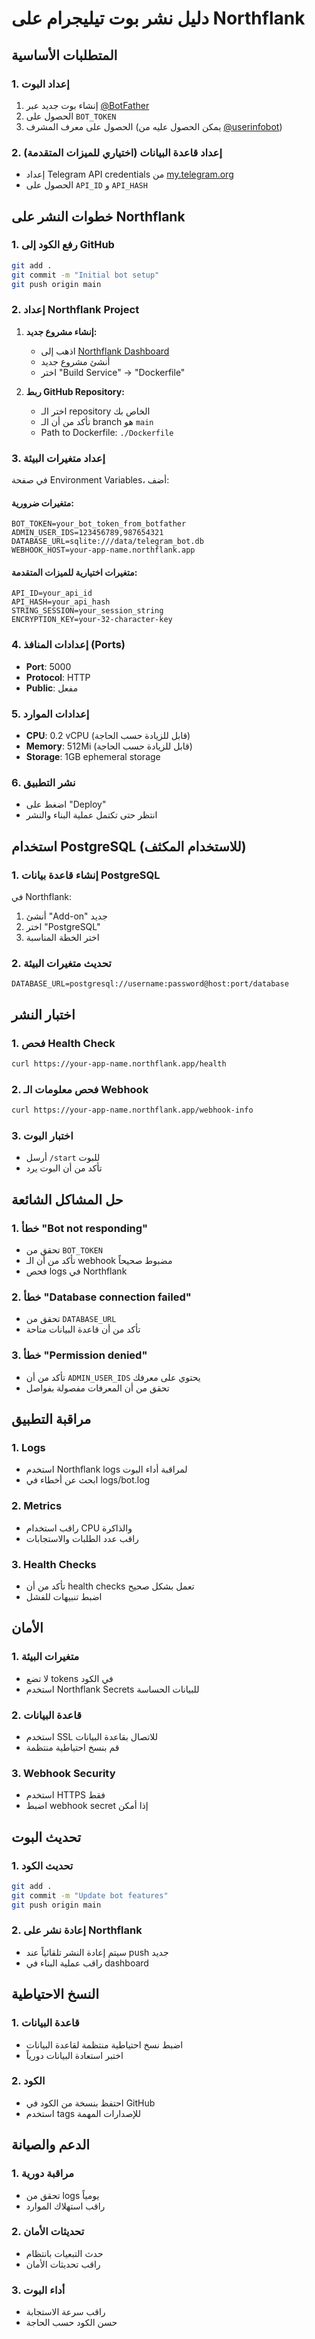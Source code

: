 # دليل نشر بوت تيليجرام على Northflank

## المتطلبات الأساسية

### 1. إعداد البوت
1. إنشاء بوت جديد عبر [@BotFather](https://t.me/BotFather)
2. الحصول على `BOT_TOKEN`
3. الحصول على معرف المشرف (يمكن الحصول عليه من [@userinfobot](https://t.me/userinfobot))

### 2. إعداد قاعدة البيانات (اختياري للميزات المتقدمة)
- إعداد Telegram API credentials من [my.telegram.org](https://my.telegram.org)
- الحصول على `API_ID` و `API_HASH`

## خطوات النشر على Northflank

### 1. رفع الكود إلى GitHub
```bash
git add .
git commit -m "Initial bot setup"
git push origin main
```

### 2. إعداد Northflank Project

1. **إنشاء مشروع جديد:**
   - اذهب إلى [Northflank Dashboard](https://app.northflank.com)
   - أنشئ مشروع جديد
   - اختر "Build Service" → "Dockerfile"

2. **ربط GitHub Repository:**
   - اختر الـ repository الخاص بك
   - تأكد من أن الـ branch هو `main`
   - Path to Dockerfile: `./Dockerfile`

### 3. إعداد متغيرات البيئة

في صفحة Environment Variables، أضف:

#### متغيرات ضرورية:
```
BOT_TOKEN=your_bot_token_from_botfather
ADMIN_USER_IDS=123456789,987654321
DATABASE_URL=sqlite:///data/telegram_bot.db
WEBHOOK_HOST=your-app-name.northflank.app
```

#### متغيرات اختيارية للميزات المتقدمة:
```
API_ID=your_api_id
API_HASH=your_api_hash
STRING_SESSION=your_session_string
ENCRYPTION_KEY=your-32-character-key
```

### 4. إعدادات المنافذ (Ports)
- **Port**: 5000
- **Protocol**: HTTP
- **Public**: مفعل

### 5. إعدادات الموارد
- **CPU**: 0.2 vCPU (قابل للزيادة حسب الحاجة)
- **Memory**: 512Mi (قابل للزيادة حسب الحاجة)
- **Storage**: 1GB ephemeral storage

### 6. نشر التطبيق
- اضغط على "Deploy"
- انتظر حتى تكتمل عملية البناء والنشر

## استخدام PostgreSQL (للاستخدام المكثف)

### 1. إنشاء قاعدة بيانات PostgreSQL
في Northflank:
1. أنشئ "Add-on" جديد
2. اختر "PostgreSQL"
3. اختر الخطة المناسبة

### 2. تحديث متغيرات البيئة
```
DATABASE_URL=postgresql://username:password@host:port/database
```

## اختبار النشر

### 1. فحص Health Check
```bash
curl https://your-app-name.northflank.app/health
```

### 2. فحص معلومات الـ Webhook
```bash
curl https://your-app-name.northflank.app/webhook-info
```

### 3. اختبار البوت
- أرسل `/start` للبوت
- تأكد من أن البوت يرد

## حل المشاكل الشائعة

### 1. خطأ "Bot not responding"
- تحقق من `BOT_TOKEN`
- تأكد من أن الـ webhook مضبوط صحيحاً
- فحص logs في Northflank

### 2. خطأ "Database connection failed"
- تحقق من `DATABASE_URL`
- تأكد من أن قاعدة البيانات متاحة

### 3. خطأ "Permission denied"
- تأكد من أن `ADMIN_USER_IDS` يحتوي على معرفك
- تحقق من أن المعرفات مفصولة بفواصل

## مراقبة التطبيق

### 1. Logs
- استخدم Northflank logs لمراقبة أداء البوت
- ابحث عن أخطاء في logs/bot.log

### 2. Metrics
- راقب استخدام CPU والذاكرة
- راقب عدد الطلبات والاستجابات

### 3. Health Checks
- تأكد من أن health checks تعمل بشكل صحيح
- اضبط تنبيهات للفشل

## الأمان

### 1. متغيرات البيئة
- لا تضع tokens في الكود
- استخدم Northflank Secrets للبيانات الحساسة

### 2. قاعدة البيانات
- استخدم SSL للاتصال بقاعدة البيانات
- قم بنسخ احتياطية منتظمة

### 3. Webhook Security
- استخدم HTTPS فقط
- اضبط webhook secret إذا أمكن

## تحديث البوت

### 1. تحديث الكود
```bash
git add .
git commit -m "Update bot features"
git push origin main
```

### 2. إعادة نشر على Northflank
- سيتم إعادة النشر تلقائياً عند push جديد
- راقب عملية البناء في dashboard

## النسخ الاحتياطية

### 1. قاعدة البيانات
- اضبط نسخ احتياطية منتظمة لقاعدة البيانات
- اختبر استعادة البيانات دورياً

### 2. الكود
- احتفظ بنسخة من الكود في GitHub
- استخدم tags للإصدارات المهمة

## الدعم والصيانة

### 1. مراقبة دورية
- تحقق من logs يومياً
- راقب استهلاك الموارد

### 2. تحديثات الأمان
- حدث التبعيات بانتظام
- راقب تحديثات الأمان

### 3. أداء البوت
- راقب سرعة الاستجابة
- حسن الكود حسب الحاجة
